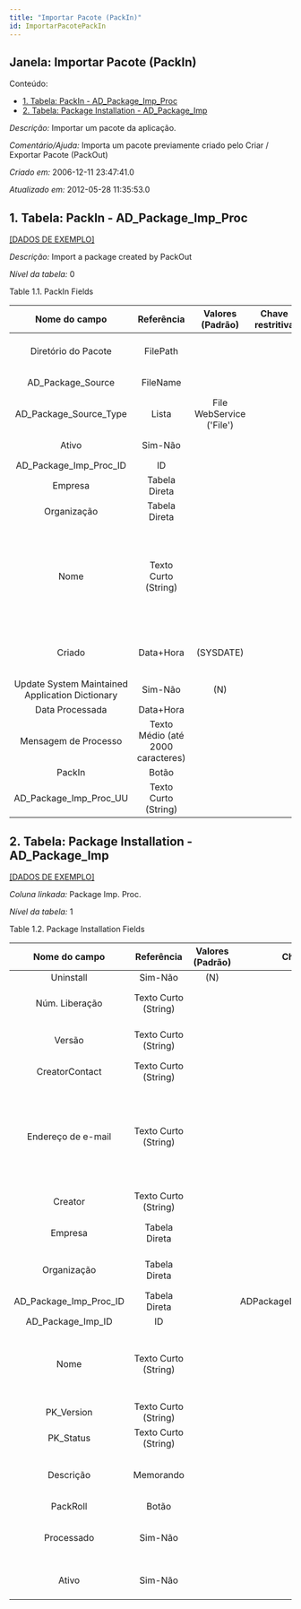 ```yaml
---
title: "Importar Pacote (PackIn)"
id: ImportarPacotePackIn
---
```

<div id="d117079e1" class="section chapter">

<div class="titlepage">

<div>

<div>

## Janela: Importar Pacote (PackIn)

</div>

</div>

</div>

<div class="toc">

<div class="toc-title">

Conteúdo:

</div>

  - <span class="section">[1. Tabela: PackIn -
    AD\_Package\_Imp\_Proc](#d117079e22)</span>
  - <span class="section">[2. Tabela: Package Installation -
    AD\_Package\_Imp](#d117079e262)</span>

</div>

<span class="emphasis">*Descrição:* </span> Importar um pacote da
aplicação.

<span class="emphasis">*Comentário/Ajuda:* </span>Importa um pacote
previamente criado pelo Criar / Exportar Pacote (PackOut)

<span class="emphasis"> *Criado em:* </span>2006-12-11 23:47:41.0

<span class="emphasis">*Atualizado em:* </span>2012-05-28 11:35:53.0

<div id="d117079e22" class="section section">

<div class="titlepage">

<div>

<div>

## 1. Tabela: PackIn - AD\_Package\_Imp\_Proc

</div>

</div>

</div>

[\[DADOS DE EXEMPLO\]](data/AD_Package_Imp_Proc_data)

<span class="emphasis">*Descrição:*</span> Import a package created by
PackOut

<span class="emphasis">*Nível da tabela:* </span>0

</div>

<div id="d117079e35" class="table">

<div class="table-title">

Table 1.1. PackIn
Fields

</div>

<div class="table-contents">

|                  Nome do campo                  |            Referência             |     Valores (Padrão)     | Chave restritiva |        Regra de validação         |                      Descrição                       |                                                               Comentário/Ajuda                                                               |
| :---------------------------------------------: | :-------------------------------: | :----------------------: | :--------------: | :-------------------------------: | :--------------------------------------------------: | :------------------------------------------------------------------------------------------------------------------------------------------: |
|               Diretório do Pacote               |             FilePath              |                          |                  |                                   | Package directory, default to AdempiereHome/packages |                                                                                                                                              |
|               AD\_Package\_Source               |             FileName              |                          |                  |                                   |       Fully qualified package source file name       |                                                                                                                                              |
|            AD\_Package\_Source\_Type            |               Lista               | File WebService ('File') |                  |                                   |  Type of package source - file, ftp, webservice etc  |                                                                                                                                              |
|                      Ativo                      |              Sim-Não              |                          |                  |                                   |          (semelhante ao primeiro relatório)          |                                                             (ver o mesmo acima)                                                              |
|           AD\_Package\_Imp\_Proc\_ID            |                ID                 |                          |                  |                                   |                                                      |                                                                                                                                              |
|                     Empresa                     |           Tabela Direta           |                          |                  | AD\_Client.AD\_Client\_ID \< \> 0 |          (semelhante ao primeiro relatório)          |                                                             (ver o mesmo acima)                                                              |
|                   Organização                   |           Tabela Direta           |                          |                  |                                   |          (semelhante ao primeiro relatório)          |                                                             (ver o mesmo acima)                                                              |
|                      Nome                       |       Texto Curto (String)        |                          |                  |                                   |        Alphanumeric identifier of the entity         | The name of an entity (record) is used as an default search option in addition to the search key. The name is up to 60 characters in length. |
|                     Criado                      |             Data+Hora             |        (SYSDATE)         |                  |                                   |             Date this record was created             |                                      The Created field indicates the date that this record was created.                                      |
| Update System Maintained Application Dictionary |              Sim-Não              |           (N)            |                  |                                   |                                                      |                                                                                                                                              |
|                 Data Processada                 |             Data+Hora             |                          |                  |                                   |                                                      |                                                                                                                                              |
|              Mensagem de Processo               | Texto Médio (até 2000 caracteres) |                          |                  |                                   |                                                      |                                                                                                                                              |
|                     PackIn                      |               Botão               |                          |                  |                                   |                                                      |                                                                                                                                              |
|           AD\_Package\_Imp\_Proc\_UU            |       Texto Curto (String)        |                          |                  |                                   |                                                      |                                                                                                                                              |

</div>

</div>

  

<div id="d117079e262" class="section section">

<div class="titlepage">

<div>

<div>

## 2. Tabela: Package Installation - AD\_Package\_Imp

</div>

</div>

</div>

[\[DADOS DE EXEMPLO\]](data/AD_Package_Imp_data)

<span class="emphasis">*Coluna linkada:* </span> Package Imp. Proc.

<span class="emphasis">*Nível da tabela:* </span>1

</div>

<div id="d117079e275" class="table">

<div class="table-title">

Table 1.2. Package Installation
Fields

</div>

<div class="table-contents">

|       Nome do campo        |      Referência      | Valores (Padrão) |        Chave restritiva        |        Regra de validação         |                Descrição                 |                                                                                                  Comentário/Ajuda                                                                                                  |
| :------------------------: | :------------------: | :--------------: | :----------------------------: | :-------------------------------: | :--------------------------------------: | :----------------------------------------------------------------------------------------------------------------------------------------------------------------------------------------------------------------: |
|         Uninstall          |       Sim-Não        |       (N)        |                                |                                   |                                          |                                                                                                                                                                                                                    |
|       Núm. Liberação       | Texto Curto (String) |                  |                                |                                   |         Internal Release Number          |                                                                                                                                                                                                                    |
|           Versão           | Texto Curto (String) |                  |                                |                                   |     Version of the table definition      |                                                                            The Version indicates the version of this table definition.                                                                             |
|       CreatorContact       | Texto Curto (String) |                  |                                |                                   |                                          |                                                                                                                                                                                                                    |
|     Endereço de e-mail     | Texto Curto (String) |                  |                                |                                   |         Electronic Mail Address          | The Email Address is the Electronic Mail ID for this User and should be fully qualified (e.g. joe.smith@company.com). The Email Address is used to access the self service application functionality from the web. |
|          Creator           | Texto Curto (String) |                  |                                |                                   |                                          |                                                                                                                                                                                                                    |
|          Empresa           |    Tabela Direta     |                  |                                | AD\_Client.AD\_Client\_ID \< \> 0 |    (semelhante ao primeiro relatório)    |                                                                                                (ver o mesmo acima)                                                                                                 |
|        Organização         |    Tabela Direta     |                  |                                |                                   |    (semelhante ao primeiro relatório)    |                                                                                                (ver o mesmo acima)                                                                                                 |
| AD\_Package\_Imp\_Proc\_ID |    Tabela Direta     |                  | ADPackageImpProc\_ADPackageImp |                                   |                                          |                                                                                                                                                                                                                    |
|    AD\_Package\_Imp\_ID    |          ID          |                  |                                |                                   |                                          |                                                                                                                                                                                                                    |
|            Nome            | Texto Curto (String) |                  |                                |                                   |  Alphanumeric identifier of the entity   |                                    The name of an entity (record) is used as an default search option in addition to the search key. The name is up to 60 characters in length.                                    |
|        PK\_Version         | Texto Curto (String) |                  |                                |                                   |                                          |                                                                                                                                                                                                                    |
|         PK\_Status         | Texto Curto (String) |                  |                                |                                   |                                          |                                                                                                                                                                                                                    |
|         Descrição          |      Memorando       |                  |                                |                                   | Optional short description of the record |                                                                                    A description is limited to 255 characters.                                                                                     |
|          PackRoll          |        Botão         |                  |                                |                                   |                                          |                                                                                                                                                                                                                    |
|         Processado         |       Sim-Não        |                  |                                |                                   |     The document has been processed      |                                                                        The Processed checkbox indicates that a document has been processed.                                                                        |
|           Ativo            |       Sim-Não        |                  |                                |                                   |    (semelhante ao primeiro relatório)    |                                                                                                (ver o mesmo acima)                                                                                                 |

</div>

</div>

  

</div>
